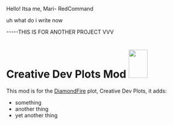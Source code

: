 Hello! Itsa me, Mari- RedCommand


uh what do i write now

-----THIS IS FOR ANOTHER PROJECT VVV
# Creative Dev Plots Mod <img src="https://cdn.discordapp.com/attachments/880530712179126332/887600496003674192/Untitled_1.png" width="50" height="75"/>
This mod is for the [DiamondFire](mcdiamondfire.com) plot, Creative Dev Plots, it adds:
* something
* another thing
* yet another thing
